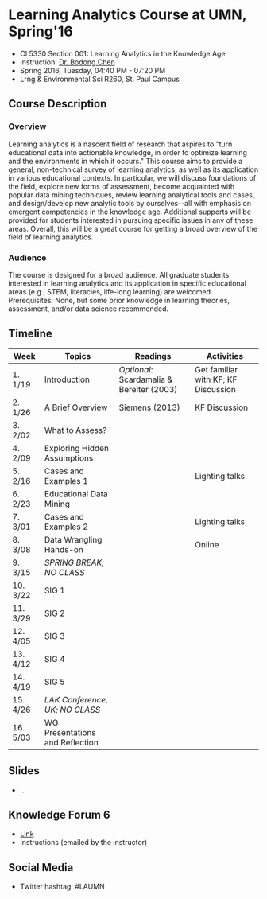 # Learning Analytics Course at UMN, Spring'16

- CI 5330 Section 001: Learning Analytics in the Knowledge Age
- Instruction: [Dr. Bodong Chen](http://meefen.github.io/)
- Spring 2016, Tuesday, 04:40 PM - 07:20 PM
- Lrng & Environmental Sci R260, St. Paul Campus

## Course Description

### Overview

Learning analytics is a nascent field of research that aspires to "turn educational data into actionable knowledge, in order to optimize learning and the environments in which it occurs." This course aims to provide a general, non-technical survey of learning analytics, as well as its application in various educational contexts. In particular, we will discuss foundations of the field, explore new forms of assessment, become acquainted with popular data mining techniques, review learning analytical tools and cases, and design/develop new analytic tools by ourselves--all with emphasis on emergent competencies in the knowledge age. Additional supports will be provided for students interested in pursuing specific issues in any of these areas. Overall, this will be a great course for getting a broad overview of the field of learning analytics.

### Audience
The course is designed for a broad audience. All graduate students interested in learning analytics and its application in specific educational areas (e.g., STEM, literacies, life-long learning) are welcomed. Prerequisites: None, but some prior knowledge in learning theories, assessment, and/or data science recommended.

## Timeline

| Week         | Topics          | Readings     | Activities      |
| ------------ | ----------- | ------------- | ----------- |
| 1. 1/19   | Introduction | *Optional*: Scardamalia & Bereiter (2003)  | Get familiar with KF; KF Discussion |
| 2. 1/26   | A Brief Overview | Siemens (2013) | KF Discussion |
| 3. 2/02   | What to Assess? |  |  |
| 4. 2/09  | Exploring Hidden Assumptions |  |  |
| 5. 2/16  | Cases and Examples 1 |  | Lighting talks |
| 6. 2/23  | Educational Data Mining |  |  |
| 7. 3/01  | Cases and Examples 2 |  | Lighting talks |
| 8. 3/08  | Data Wrangling Hands-on |  | Online |
| 9. 3/15  | *SPRING BREAK; NO CLASS* |  |  |
| 10. 3/22 | SIG 1 |  |  |
| 11. 3/29 | SIG 2 |  |  |
| 12. 4/05 | SIG 3 |  |  |
| 13. 4/12 | SIG 4 |  |  |
| 14. 4/19 | SIG 5 |  |  |
| 15. 4/26 | *LAK Conference, UK; NO CLASS* |  |  |
| 16. 5/03 | WG Presentations and Reflection |  |  |

## Slides

- ...

## Knowledge Forum 6
- [Link](http://bit.ly/kf-6)
- Instructions (emailed by the instructor)

## Social Media
- Twitter hashtag: #LAUMN
